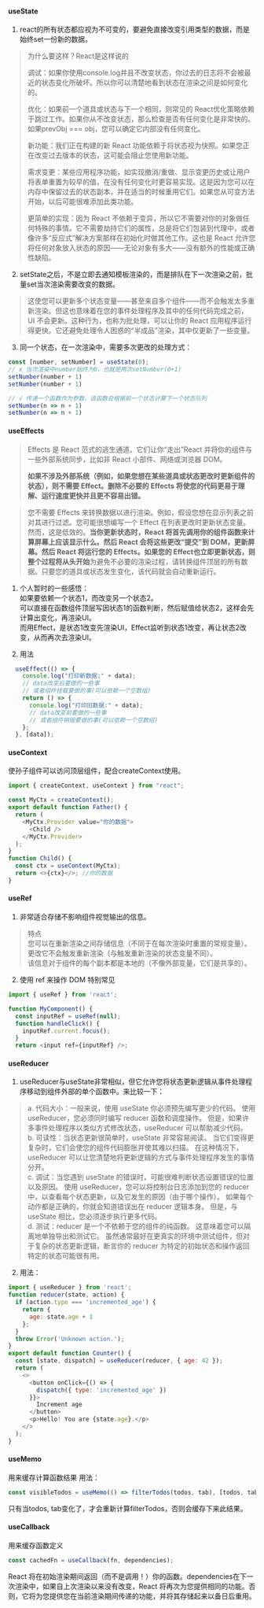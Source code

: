 #### useState
1. react的所有状态都应视为不可变的，要避免直接改变引用类型的数据，而是始终set一份新的数据。

> 为什么要这样？React是这样说的
> 
> 调试：如果你使用console.log并且不改变状态，你过去的日志将不会被最近的状态变化所破坏。所以你可以清楚地看到状态在渲染之间是如何变化的。
> 
> 优化：如果前一个道具或状态与下一个相同，则常见的 React优化策略依赖于跳过工作。如果你从不改变状态，那么检查是否有任何变化是非常快的。如果prevObj === obj，您可以确定它内部没有任何变化。
> 
> 新功能：我们正在构建的新 React 功能依赖于将状态视为快照。如果您正在改变过去版本的状态，这可能会阻止您使用新功能。
> 
> 需求变更：某些应用程序功能，如实现撤消/重做、显示变更历史或让用户将表单重置为较早的值，在没有任何变化时更容易实现。这是因为您可以在内存中保留过去的状态副本，并在适当的时候重用它们。如果您从可变方法开始，以后可能很难添加此类功能。
> 
> 更简单的实现：因为 React 不依赖于变异，所以它不需要对你的对象做任何特殊的事情。它不需要劫持它们的属性，总是将它们包装到代理中，或者像许多“反应式”解决方案那样在初始化时做其他工作。这也是 React 允许您将任何对象放入状态的原因——无论对象有多大——没有额外的性能或正确性缺陷。

2. setState之后，不是立即去通知模板渲染的，而是排队在下一次渲染之前，批量set当次渲染需要改变的数据。

> 这使您可以更新多个状态变量——甚至来自多个组件——而不会触发太多重新渲染。但这也意味着在您的事件处理程序及其中的任何代码完成之前， UI 不会更新。这种行为，也称为批处理，可以让你的 React 应用程序运行得更快。它还避免处理令人困惑的“半成品”渲染，其中仅更新了一些变量。

3. 同一个状态，在一次渲染中，需要多次更改的处理方式：
```JavaScript
const [number, setNumber] = useState(0);
// x 当次渲染中number始终为0，也就是两次setNumber(0+1)
setNumber(number + 1)
setNumber(number + 1) 

// √ 传递一个函数作为参数，该函数会根据前一个状态计算下一个状态队列
setNumber(n => n + 1) 
setNumber(n => n + 1) 
```

#### useEffects
> Effects 是 React 范式的逃生通道。它们让你“走出”React 并将你的组件与一些外部系统同步，比如非 React 小部件、网络或浏览器 DOM。
> 
> **如果不涉及外部系统（例如，如果您想在某些道具或状态更改时更新组件的状态），则不需要 Effect。删除不必要的 Effects 将使您的代码更易于理解、运行速度更快并且更不容易出错。**

> 您不需要 Effects 来转换数据以进行渲染。例如，假设您想在显示列表之前对其进行过滤。您可能很想编写一个 Effect 在列表更改时更新状态变量。然而，这是低效的。**当你更新状态时，React 将首先调用你的组件函数来计算屏幕上应该显示什么。然后 React 会将这些更改“提交”到 DOM，更新屏幕。然后 React 将运行您的 Effects。如果您的 Effect也立即更新状态，则整个过程将从头开始**为避免不必要的渲染过程，请转换组件顶层的所有数据。只要您的道具或状态发生变化，该代码就会自动重新运行。

1. 个人暂时的一些感悟：  
如果要依赖一个状态1，而改变另一个状态2。  
可以直接在函数组件顶层写因状态1的函数判断，然后赋值给状态2，这样会先计算出变化，再渲染UI。  
而用Effect，是状态1改变先渲染UI，Effect监听到状态1改变，再让状态2改变，从而再次去渲染UI。

2. 用法
```JavaScript
  useEffect(() => {
    console.log("打印新数据:" + data);
    // data改变后要做的一些事
    // 或者组件挂载要做的事(可以依赖一个空数组)
    return () => {
      console.log("打印旧数据:" + data);
      // data改变前要做的一些事
      // 或者组件销毁要做的事(可以依赖一个空数组)
    };
  }, [data]);
```

#### useContext
使孙子组件可以访问顶层组件，配合createContext使用。
```JavaScript
import { createContext, useContext } from "react";

const MyCtx = createContext();
export default function Father() {
  return (
    <MyCtx.Provider value="你的数据">
      <Child />
    </MyCtx.Provider>
  );
}
function Child() {
  const ctx = useContext(MyCtx);
  return <>{ctx}</>; //你的数据
}

```

#### useRef
1. 非常适合存储不影响组件视觉输出的信息。
> 特点  
> 您可以在重新渲染之间存储信息（不同于在每次渲染时重置的常规变量）。  
> 更改它不会触发重新渲染（与触发重新渲染的状态变量不同）。  
> 该信息对于组件的每个副本都是本地的（不像外部变量，它们是共享的）。

2. 使用 ref 来操作 DOM 特别常见
```JavaScript
import { useRef } from 'react';

function MyComponent() {
  const inputRef = useRef(null);
  function handleClick() {
    inputRef.current.focus();
  }
  return <input ref={inputRef} />;
```

#### useReducer
1. useReducer与useState非常相似，但它允许您将状态更新逻辑从事件处理程序移动到组件外部的单个函数中。来比较一下：  
> a. 代码大小：一般来说，使用 useState 你必须预先编写更少的代码。 使用 useReducer，您必须同时编写 reducer 函数和调度操作。 但是，如果许多事件处理程序以类似方式修改状态，useReducer 可以帮助减少代码。  
> b. 可读性：当状态更新很简单时，useState 非常容易阅读。 当它们变得更复杂时，它们会使您的组件代码膨胀并使其难以扫描。 在这种情况下，useReducer 可以让您清楚地将更新逻辑的方式与事件处理程序发生的事情分开。  
> c. 调试：当您遇到 useState 的错误时，可能很难判断状态设置错误的位置以及原因。 使用 useReducer，您可以将控制台日志添加到您的 reducer 中，以查看每个状态更新，以及它发生的原因（由于哪个操作）。 如果每个动作都是正确的，你就会知道错误出在 reducer 逻辑本身。 但是，与 useState 相比，您必须逐步执行更多代码。  
> d. 测试：reducer 是一个不依赖于您的组件的纯函数。 这意味着您可以隔离地单独导出和测试它。 虽然通常最好在更真实的环境中测试组件，但对于复杂的状态更新逻辑，断言你的 reducer 为特定的初始状态和操作返回特定的状态可能很有用。  

2. 用法：
```JavaScript
import { useReducer } from 'react';
function reducer(state, action) {
  if (action.type === 'incremented_age') {
    return {
      age: state.age + 1
    };
  }
  throw Error('Unknown action.');
}
export default function Counter() {
  const [state, dispatch] = useReducer(reducer, { age: 42 });
  return (
    <>
      <button onClick={() => {
        dispatch({ type: 'incremented_age' })
      }}>
        Increment age
      </button>
      <p>Hello! You are {state.age}.</p>
    </>
  );
}
```

#### useMemo
用来缓存计算函数结果
用法：
```JavaScript
const visibleTodos = useMemo(() => filterTodos(todos, tab), [todos, tab]);
```
只有当todos, tab变化了，才会重新计算filterTodos，否则会缓存下来此结果。

#### useCallback
用来缓存函数定义
```JavaScript
const cachedFn = useCallback(fn, dependencies);
```
React 将在初始渲染期间返回（而不是调用！）你的函数。dependencies在下一次渲染中，如果自上次渲染以来没有改变，React 将再次为您提供相同的功能。否则，它将为您提供您在当前渲染期间传递的功能，并将其存储起来以备日后重用。
